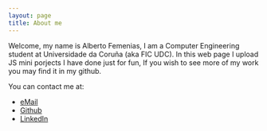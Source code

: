 ```yaml
---
layout: page
title: About me
---
```


Welcome, my name is Alberto Femenias, I am a Computer Engineering student
at Universidade da Coruña (aka FIC UDC). In this web page I upload JS
mini porjects I have done just for fun, If you wish to see more of my 
work you may find it in my github.

You can contact me at:

- <a href="mailto:alberto.femenias@udc.es">eMail</a>
- <a href="https://github.com/AlbertoFemenias/">Github</a>
- <a href="https://www.linkedin.com/in/alberto-femen%C3%ADas-hermida-56787ba2/">LinkedIn</a>



